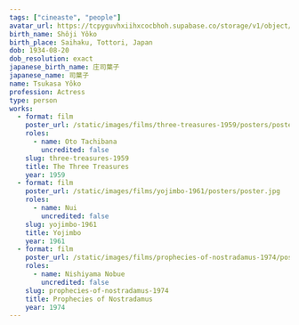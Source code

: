 ```yaml
---
tags: ["cineaste", "people"]
avatar_url: https://tcpyguvhxiihxcocbhoh.supabase.co/storage/v1/object/public/godzilla-cineaste-public/content/people/tsukasa-yoko/tsukasa-yoko.jpg
birth_name: Shôji Yôko
birth_place: Saihaku, Tottori, Japan
dob: 1934-08-20
dob_resolution: exact
japanese_birth_name: 庄司葉子
japanese_name: 司葉子
name: Tsukasa Yôko
profession: Actress
type: person
works:
  - format: film
    poster_url: /static/images/films/three-treasures-1959/posters/poster.jpg
    roles:
      - name: Oto Tachibana
        uncredited: false
    slug: three-treasures-1959
    title: The Three Treasures
    year: 1959
  - format: film
    poster_url: /static/images/films/yojimbo-1961/posters/poster.jpg
    roles:
      - name: Nui
        uncredited: false
    slug: yojimbo-1961
    title: Yojimbo
    year: 1961
  - format: film
    poster_url: /static/images/films/prophecies-of-nostradamus-1974/posters/poster.jpg
    roles:
      - name: Nishiyama Nobue
        uncredited: false
    slug: prophecies-of-nostradamus-1974
    title: Prophecies of Nostradamus
    year: 1974
---
```

